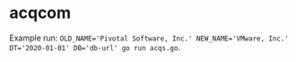 # acqcom

Example run: `OLD_NAME='Pivotal Software, Inc.' NEW_NAME='VMware, Inc.' DT='2020-01-01' DB='db-url' go run acqs.go`.
